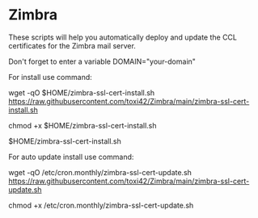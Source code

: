 # Zimbra
These scripts will help you automatically deploy and update the CCL certificates for the Zimbra mail server.

Don't forget to enter a variable DOMAIN="your-domain"

For install use command:

wget -qO $HOME/zimbra-ssl-cert-install.sh https://raw.githubusercontent.com/toxi42/Zimbra/main/zimbra-ssl-cert-install.sh

chmod +x $HOME/zimbra-ssl-cert-install.sh

$HOME/zimbra-ssl-cert-install.sh

For auto update install use command:

wget -qO /etc/cron.monthly/zimbra-ssl-cert-update.sh https://raw.githubusercontent.com/toxi42/Zimbra/main/zimbra-ssl-cert-update.sh

chmod +x /etc/cron.monthly/zimbra-ssl-cert-update.sh
